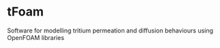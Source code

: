 # tFoam
Software for modelling tritium permeation and diffusion behaviours using OpenFOAM libraries
